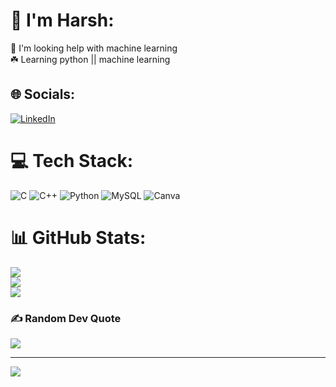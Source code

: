 # 💫 I'm Harsh:
🤝 I'm looking help with machine learning <br>☘️ Learning python || machine learning 


## 🌐 Socials:
[![LinkedIn](https://img.shields.io/badge/LinkedIn-%230077B5.svg?logo=linkedin&logoColor=white)](https://linkedin.com/in/https://www.linkedin.com/in/harsh-kumar-214161295/overlay/about-this-profile/) 

# 💻 Tech Stack:
![C](https://img.shields.io/badge/c-%2300599C.svg?style=for-the-badge&logo=c&logoColor=white) ![C++](https://img.shields.io/badge/c++-%2300599C.svg?style=for-the-badge&logo=c%2B%2B&logoColor=white) ![Python](https://img.shields.io/badge/python-3670A0?style=for-the-badge&logo=python&logoColor=ffdd54) ![MySQL](https://img.shields.io/badge/mysql-4479A1.svg?style=for-the-badge&logo=mysql&logoColor=white) ![Canva](https://img.shields.io/badge/Canva-%2300C4CC.svg?style=for-the-badge&logo=Canva&logoColor=white)
# 📊 GitHub Stats:
![](https://github-readme-stats.vercel.app/api?username=Harshkr4227&theme=radical&hide_border=false&include_all_commits=false&count_private=false)<br/>
![](https://github-readme-streak-stats.herokuapp.com/?user=Harshkr4227&theme=radical&hide_border=false)<br/>
![](https://github-readme-stats.vercel.app/api/top-langs/?username=Harshkr4227&theme=radical&hide_border=false&include_all_commits=false&count_private=false&layout=compact)

### ✍️ Random Dev Quote
![](https://quotes-github-readme.vercel.app/api?type=horizontal&theme=radical/center)

---
[![](https://visitcount.itsvg.in/api?id=Harshkr4227&icon=0&color=0)](https://visitcount.itsvg.in)

<!-- Proudly created with GPRM ( https://gprm.itsvg.in ) -->
